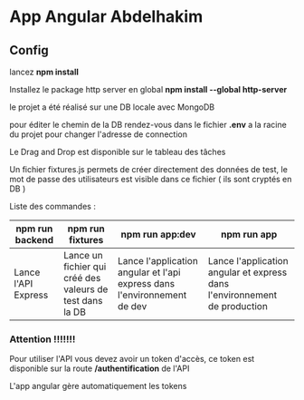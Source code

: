 # App Angular Abdelhakim

## Config


lancez **npm install**

Installez le package http server en global **npm install --global http-server**

le projet a été réalisé sur une DB locale avec MongoDB

pour éditer le chemin de la DB rendez-vous dans le fichier **.env** a la racine du projet pour changer l'adresse de connection

Le Drag and Drop est disponible sur le tableau des tâches

Un fichier fixtures.js permets de créer directement des données de test, le mot de passe des utilisateurs est visible dans ce fichier ( ils sont cryptés en DB ) 

Liste des commandes : 

 **npm run backend** |  **npm run fixtures** | **npm run app:dev** | **npm run app**
 ------------ | ------------- | ------------- | ------------- |
 Lance l'API Express | Lance un fichier qui créé des valeurs de test dans la DB | Lance l'application angular et l'api express dans l'environnement de dev | Lance l'application angular et express dans l'environnement de production

 ### Attention !!!!!!!

 Pour utiliser l'API vous devez avoir un token d'accès, ce token est disponible sur la route **/authentification** de l'API

 L'app angular gère automatiquement les tokens 
